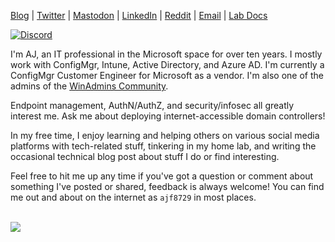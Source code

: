 [Blog](https://anthonyfontanez.com/) | [Twitter](https://twitter.com/ajf8729) | [Mastodon](https://infosec.exchange/@ajf8729) | [LinkedIn](https://linkedin.com/in/ajf8729) | [Reddit](https://www.reddit.com/user/ajf8729/) | [Email](mailto:ajf@anthonyfontanez.com) | [Lab Docs](https://docs.ajf8729.com)

<a href="https://discord.gg/winadmins">
    <img alt="Discord" src="https://img.shields.io/discord/618712310185197588?label=Join%20WinAdmins&logo=discord&style=flat-square" target="_blank" />
</a>

I'm AJ, an IT professional in the Microsoft space for over ten years. I mostly work with ConfigMgr, Intune, Active Directory, and Azure AD. I'm currently a ConfigMgr Customer Engineer for Microsoft as a vendor. I'm also one of the admins of the [WinAdmins Community](https://winadmins.io/).

Endpoint management, AuthN/AuthZ, and security/infosec all greatly interest me. Ask me about deploying internet-accessible domain controllers!

In my free time, I enjoy learning and helping others on various social media platforms with tech-related stuff, tinkering in my home lab, and writing the occasional technical blog post about stuff I do or find interesting.

Feel free to hit me up any time if you've got a question or comment about something I've posted or shared, feedback is always welcome! You can find me out and about on the internet as `ajf8729` in most places.

<br />

<img src="https://github-readme-stats.vercel.app/api?username=ajf8729&count_private=true&show_icons=true&theme=dark" />
